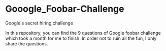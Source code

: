 # Gooogle_Foobar-Challenge
Google's secret hiring challenge

In this repository, you can find the 9 questions of Google foobar challenge which took a month for me to finish. 
In order not to ruin all the fun, I only share the questions. 
